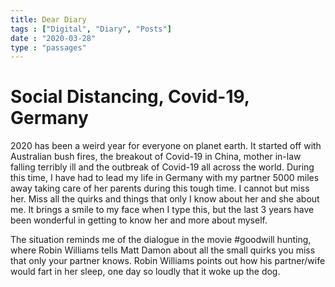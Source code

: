 ```yaml
---
title: Dear Diary
tags : ["Digital", "Diary", "Posts"]
date : "2020-03-28"
type : "passages"
---
```


# Social Distancing, Covid-19, Germany

2020 has been a weird year for everyone on planet earth. It started off with Australian bush fires, the breakout of Covid-19 in China, mother in-law falling terribly ill and the outbreak of Covid-19 all across the world. During this time, I have had to lead my life in Germany with my partner 5000 miles away taking care of her parents during this tough time. I cannot but miss her. Miss all the quirks and things that only I know about her and she about me. It brings a smile to my face when I type this, but the last 3 years have been wonderful in getting to know her and more about myself. 

The situation reminds me of the dialogue in the movie #goodwill hunting, where Robin Williams tells Matt Damon about all the small quirks you miss that only your partner knows. Robin Williams points out how his partner/wife would fart in her sleep, one day so loudly that it woke up the dog. 


